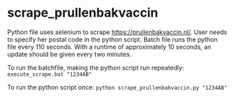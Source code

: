 # scrape_prullenbakvaccin
Python file uses selenium to scrape https://prullenbakvaccin.nl/. User needs to specify her postal code in the python script. Batch file runs the python file every 110 seconds. With a runtime of approximately 10 seconds, an update should be given every two minutes. 

To run the batchfile, making the python script run repeatedly:
`execute_scrape.bat "1234AB"`

To run the python script once:
`python scrape_prullenbakvaccin.py "1234AB"`
